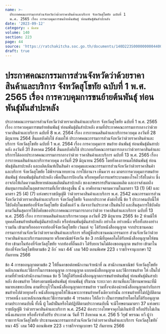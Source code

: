 ```yaml
---
name: >-
  ประกาศคณะกรรมการส่วนจังหวัดว่าด้วยราคาสินค้าและบริการ จังหวัดสุโขทัย ฉบับที่ 1
  พ.ศ. 2565 เรื่อง การควบคุมการขนย้ายต้นพันธุ์ ท่อนพันธุ์มันสำปะหลัง
date: '2023-09-12'
category: ง พิเศษ
volume: 140
section: 223
page: 44
source: 'https://ratchakitcha.soc.go.th/documents/140D223S0000000004400.pdf'
draft: true
---
```


# ประกาศคณะกรรมการส่วนจังหวัดว่าด้วยราคาสินค้าและบริการ จังหวัดสุโขทัย ฉบับที่ 1 พ.ศ. 2565 เรื่อง การควบคุมการขนย้ายต้นพันธุ์ ท่อนพันธุ์มันสำปะหลัง

ประกาศคณะกรรมการส่วนจังหวัดว่าด้วยราคาสินค้าและบริการ จังหวัดสุโขทัย ฉบับที่ 1 พ.ศ. 2565 เรื่อง การควบคุมการขนย้ายต้นพันธุ์ ท่อนพันธุ์มันสำปะหลัง ตามที่ประกาศคณะกรรมการกลางว่าด้วยราคาสินค้าและบริการ ฉบับที่ 8 พ.ศ. 2564 เรื่อง การกาหนดสินค้าและบริการควบคุม ลงวันที่ 28 มิถุนายน 2564 สิ้นผลบังคับใช้ ส่งผลให้ ประกาศคณะกรรมการส่วนจังหวัดว่าด้วยราคาสินค้าและบริการ จังหวัดสุโขทัย ฉบับที่ 1 พ.ศ. 2564 เรื่อง การควบคุมการ ขนย้าย ต้นพันธุ์ ท่อนพันธุ์มันสาปะหลัง ลงวันที่ 31 สิงหาคม 2564 สิ้นผลบังคับใช้ ประกอบกับคณะกรรมการกลางว่าด้วยราคาสินค้าและบริการได้ออกประกาศคณะกรรมการกลางว่าด้วย ราคาสินค้าและบริการ ฉบับที่ 13 พ.ศ. 2565 เรื่อง การกาหนดสินค้าและบริการควบคุม ลงวันที่ 29 มิถุนายน 2565 โดยยังคงกาหนดให้ต้นพันธุ์ ท่อนพันธุ์มันสาปะหลัง และผลิตภัณฑ์เป็นสินค้า ควบคุมและคณะกรรมการส่วนจังหวัดว่าด้วยราคาสินค้าและบริการ จังหวัดสุโขทัย ได้พิจารณาทบทวน การใช้อานาจ เห็นควร คง มาตรการควบคุมการขนย้ายต้นพันธุ์ ท่อนพันธุ์มันสำปะหลัง เพื่อเป็นการป้องกัน หรือหยุดยั้งการแพร่ระบาดของโรคไวรัสใบด่าง ซึ่งอาจก่อให้เกิดความเสียหายต่อผลผลิตมันสาปะหลัง ของเกษตรกรปริมาณผลผลิต และอาจส่งผลถึงต้นทุนการผลิตในอุตสาหกรรมที่เกี่ยวข้องสูงขึ้น นั้ น อาศัยอานาจตามความในมาตรา 13 (1) (4) และมาตรา 25 (4) (7) แห่งพระราชบัญญัติ ว่าด้วยราคาสินค้าและบริการ พ.ศ. 2542 คณะกรรมการส่วนจังหวัดว่าด้วยราคาสินค้าและบริการ จังหวัดสุโขทัย จึงออกประกาศ ดังต่อไปนี้ ข้อ 1 ประกาศฉบับนี้ให้ใช้บังคับในเขตท้องที่จังหวัดสุโขทัย นับตั้งแต่วั น ถัดจากวันประกาศ เป็นต้นไป และสิ้นสุดการใช้บังคับตามวันสิ้นสุดการใช้บังคับของประกาศคณะกรรมการกลางว่าด้วย ราคาสินค้าและบริการ ฉบับที่ 13 พ.ศ. 2565 เรื่อง การกาหนดสินค้าและบริการควบคุม ลงวันที่ 29 มิถุนายน 2565 ข้อ 2 ห้ามมิให้บุคคลใดขนย้ายต้นพันธุ์มันสาปะหลัง หรือท่อนพันธุ์มันสาปะหลัง อย่างใด อย่างหนึ่ง หรือทั้งสองอย่างรวมกัน เข้ามาหรือออกจากท้องที่จังหวัดสุโขทัย เว้นแต่ จะ ได้รับหนังสืออนุญาต จากประธานคณะกรรมการส่วนจังหวัดว่าด้วยราคาสินค้าและบริการ หรือผู้ซึ่งประธานคณะกรรมการ ส่วนจังหวัดว่าด้วยราคาสินค้าและบริการมอบหมาย หรือพาณิชย์จังหวัด ข้อ 3 กรณีที่บุคคลใดได้รับหนังสืออนุญาตให้ขนย้าย เข้ามาในท้องที่จังหวัดสุโขทัย จากท้องที่อื่นแล้ว ได้รับยกเว้นไม่ต้องขออนุญาต ขนย้าย เข้ามาในท้องที่จังหวัดสุโขทัยตามข้อ 2 อีก ้ หนา 44 ่ เลม 140 ตอนพิเศษ 223 ง ราชกิจจานุเบกษา 12 กันยายน 2566

ข้อ 4 การขออนุญาตตามข้อ 2 ให้ยื่นคาขอต่อพนักงานเจ้าหน้าที่ ณ สานักงานพาณิชย์ จังหวัดสุโขทัย หลักเกณฑ์และวิธีการในการขออนุญาต การอนุญาต แบบหนังสืออนุญาต และวิธีการขนย้าย ให้ เป็นไปตามที่หัวหน้าสำนักงานกำหนด ข้อ 5 ให้ผู้ได้รับหนังสืออนุญาตการขนย้ายต้นพันธุ์ ท่อนพันธุ์มันสาปะหลัง ต้องขนย้าย ให้ตรงตามชนิดต้นพันธุ์ ท่อนพันธุ์ ปริมาณ ระยะเวลา สถานที่และใช้ยานพาหนะที่มีหมายเลขทะเบียน ตามที่ระบุไว้ในหนังสืออนุญาตการขนย้าย รวมทั้งจะต้องนำหนังสืออนุญาตกำกับการขนย้ายไปด้วยทุกครั้ง หนังสืออนุญาตให้ใช้เฉพาะการขนย้ายครั้งเดียวเท่านั้น การขนย้ายที่ไม่ปฏิบัติตามวรรคหนึ่ง และหลักเกณฑ์และวิธีการตามข้อ 4 วรรคสอง ให้ถือว่า เป็นการขนย้ายโดยไม่ได้รับอนุญาตตามประกาศฉบับนี้ ทั้งนี้ ผู้ ใดฝ่าฝืนหรือไม่ปฏิบัติตามประกาศฉบับนี้ จะมีโทษตามมาตรา 37 แห่งพระราชบัญญัติ ว่าด้วยราคาสินค้าและบริการ พ.ศ. 2542 ต้องระวางโทษจาคุกไม่เกินห้าปี หรือปรับไม่เกินหนึ่งแสนบาท หรือทั้งจำทั้งปรับ ประกาศ ณ วันที่ 11 สิงหาคม พ.ศ. 256 5 วิรุฬ พรรณเ ทวี ผู้ว่าราชการจังหวัดสุโขทัย ประธานคณะกรรมการส่วนจังหวัดว่าด้วยราคาสินค้าและบริการ จังหวัดสุโขทัย ้ หนา 45 ่ เลม 140 ตอนพิเศษ 223 ง ราชกิจจานุเบกษา 12 กันยายน 2566
